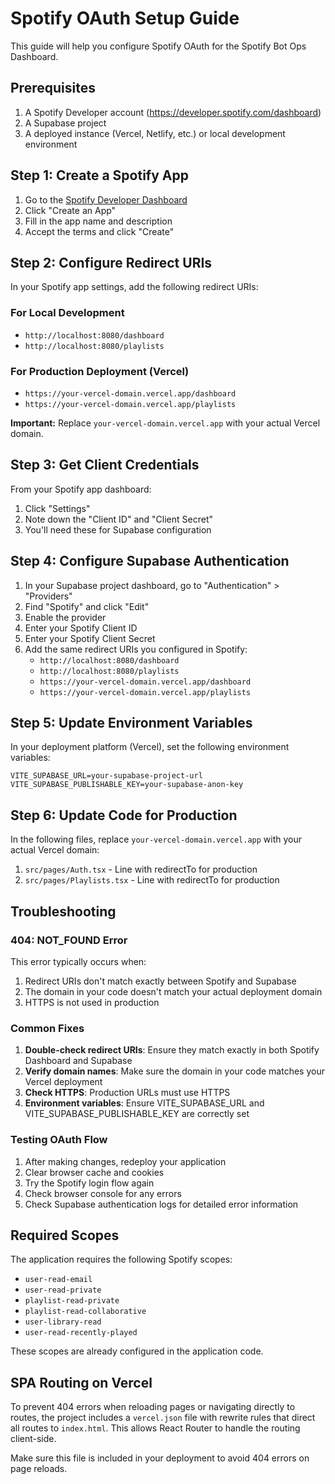 # Spotify OAuth Setup Guide

This guide will help you configure Spotify OAuth for the Spotify Bot Ops Dashboard.

## Prerequisites

1. A Spotify Developer account (https://developer.spotify.com/dashboard)
2. A Supabase project
3. A deployed instance (Vercel, Netlify, etc.) or local development environment

## Step 1: Create a Spotify App

1. Go to the [Spotify Developer Dashboard](https://developer.spotify.com/dashboard)
2. Click "Create an App"
3. Fill in the app name and description
4. Accept the terms and click "Create"

## Step 2: Configure Redirect URIs

In your Spotify app settings, add the following redirect URIs:

### For Local Development
- `http://localhost:8080/dashboard`
- `http://localhost:8080/playlists`

### For Production Deployment (Vercel)
- `https://your-vercel-domain.vercel.app/dashboard`
- `https://your-vercel-domain.vercel.app/playlists`

**Important:** Replace `your-vercel-domain.vercel.app` with your actual Vercel domain.

## Step 3: Get Client Credentials

From your Spotify app dashboard:
1. Click "Settings"
2. Note down the "Client ID" and "Client Secret"
3. You'll need these for Supabase configuration

## Step 4: Configure Supabase Authentication

1. In your Supabase project dashboard, go to "Authentication" > "Providers"
2. Find "Spotify" and click "Edit"
3. Enable the provider
4. Enter your Spotify Client ID
5. Enter your Spotify Client Secret
6. Add the same redirect URIs you configured in Spotify:
   - `http://localhost:8080/dashboard`
   - `http://localhost:8080/playlists`
   - `https://your-vercel-domain.vercel.app/dashboard`
   - `https://your-vercel-domain.vercel.app/playlists`

## Step 5: Update Environment Variables

In your deployment platform (Vercel), set the following environment variables:

```
VITE_SUPABASE_URL=your-supabase-project-url
VITE_SUPABASE_PUBLISHABLE_KEY=your-supabase-anon-key
```

## Step 6: Update Code for Production

In the following files, replace `your-vercel-domain.vercel.app` with your actual Vercel domain:

1. `src/pages/Auth.tsx` - Line with redirectTo for production
2. `src/pages/Playlists.tsx` - Line with redirectTo for production

## Troubleshooting

### 404: NOT_FOUND Error

This error typically occurs when:
1. Redirect URIs don't match exactly between Spotify and Supabase
2. The domain in your code doesn't match your actual deployment domain
3. HTTPS is not used in production

### Common Fixes

1. **Double-check redirect URIs**: Ensure they match exactly in both Spotify Dashboard and Supabase
2. **Verify domain names**: Make sure the domain in your code matches your Vercel deployment
3. **Check HTTPS**: Production URLs must use HTTPS
4. **Environment variables**: Ensure VITE_SUPABASE_URL and VITE_SUPABASE_PUBLISHABLE_KEY are correctly set

### Testing OAuth Flow

1. After making changes, redeploy your application
2. Clear browser cache and cookies
3. Try the Spotify login flow again
4. Check browser console for any errors
5. Check Supabase authentication logs for detailed error information

## Required Scopes

The application requires the following Spotify scopes:
- `user-read-email`
- `user-read-private`
- `playlist-read-private`
- `playlist-read-collaborative`
- `user-library-read`
- `user-read-recently-played`

These scopes are already configured in the application code.

## SPA Routing on Vercel

To prevent 404 errors when reloading pages or navigating directly to routes, the project includes a `vercel.json` file with rewrite rules that direct all routes to `index.html`. This allows React Router to handle the routing client-side.

Make sure this file is included in your deployment to avoid 404 errors on page reloads.